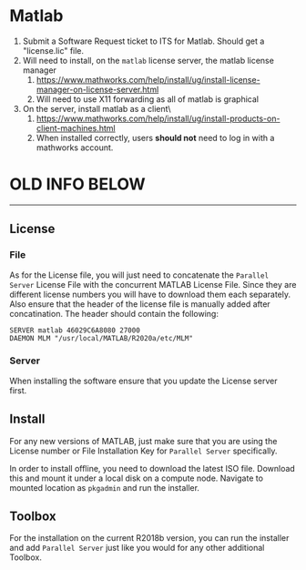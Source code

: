 # Matlab

1. Submit a Software Request ticket to ITS for Matlab. Should get a "license.lic" file.
2. Will need to install, on the `matlab` license server, the matlab license manager
    1. https://www.mathworks.com/help/install/ug/install-license-manager-on-license-server.html
    2. Will need to use X11 forwarding as all of matlab is graphical
4. On the server, install matlab as a client\
    1. https://www.mathworks.com/help/install/ug/install-products-on-client-machines.html
    2. When installed correctly, users **should not** need to log in with a mathworks account.


# OLD INFO BELOW

---

## License

### File

As for the License file, you will just need to concatenate the `Parallel 
Server` License File with the concurrent MATLAB License File.
Since they are different license numbers you will have to download them each separately.
Also ensure that the header of the license file is manually added after concatination.
The header should contain the following:

```
SERVER matlab 46029C6A8080 27000
DAEMON MLM "/usr/local/MATLAB/R2020a/etc/MLM"
```

### Server

When installing the software ensure that you update the License server first.

## Install

For any new versions of MATLAB, just make sure that you are using the License 
 number or File Installation Key for `Parallel Server` specifically.

In order to install offline, you need to download the latest ISO file.
Download this and mount it under a local disk on a compute node.
Navigate to mounted location as `pkgadmin` and run the installer.

## Toolbox

For the installation on the current R2018b version, you can run the installer 
and add `Parallel Server` just like you would for any other additional Toolbox.

